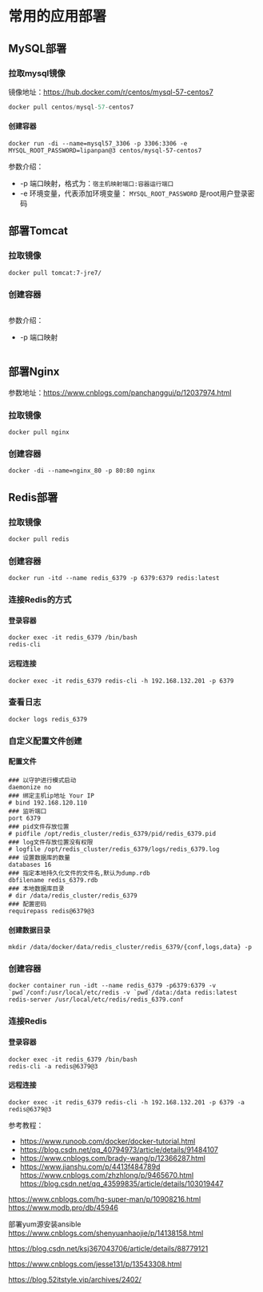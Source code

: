 # 常用的应用部署

## MySQL部署

### 拉取mysql镜像

镜像地址：https://hub.docker.com/r/centos/mysql-57-centos7

```python
docker pull centos/mysql-57-centos7
```
#### 创建容器
```
docker run -di --name=mysql57_3306 -p 3306:3306 -e MYSQL_ROOT_PASSWORD=lipanpan@3 centos/mysql-57-centos7
```
参数介绍：
+ -p 端口映射，格式为：`宿主机映射端口:容器运行端口`
+ -e 环境变量，代表添加环境变量： `MYSQL_ROOT_PASSWORD` 是root用户登录密码

## 部署Tomcat

### 拉取镜像
```
docker pull tomcat:7-jre7/
```
### 创建容器
```

```
参数介绍：

+ -p 端口映射

```

```


## 部署Nginx
参数地址：https://www.cnblogs.com/panchanggui/p/12037974.html
### 拉取镜像
```
docker pull nginx
```
### 创建容器
```
docker -di --name=nginx_80 -p 80:80 nginx
```
## Redis部署

### 拉取镜像
```python
docker pull redis
```
### 创建容器
```
docker run -itd --name redis_6379 -p 6379:6379 redis:latest
```
### 连接Redis的方式

#### 登录容器

```
docker exec -it redis_6379 /bin/bash
redis-cli
```

#### 远程连接
```
docker exec -it redis_6379 redis-cli -h 192.168.132.201 -p 6379
```

### 查看日志
```
docker logs redis_6379
```

### 自定义配置文件创建

#### 配置文件
```
### 以守护进行模式启动
daemonize no
### 绑定主机ip地址 Your IP
# bind 192.168.120.110
### 监听端口
port 6379
### pid文件存放位置
# pidfile /opt/redis_cluster/redis_6379/pid/redis_6379.pid
### log文件存放位置没有权限
# logfile /opt/redis_cluster/redis_6379/logs/redis_6379.log
### 设置数据库的数量
databases 16
### 指定本地持久化文件的文件名,默认为dump.rdb
dbfilename redis_6379.rdb
### 本地数据库目录
# dir /data/redis_cluster/redis_6379
### 配置密码
requirepass redis@6379@3
```
#### 创建数据目录
```
mkdir /data/docker/data/redis_cluster/redis_6379/{conf,logs,data} -p
```

### 创建容器
```
docker container run -idt --name redis_6379 -p6379:6379 -v `pwd`/conf:/usr/local/etc/redis -v `pwd`/data:/data redis:latest redis-server /usr/local/etc/redis/redis_6379.conf
```
### 连接Redis

#### 登录容器
```
docker exec -it redis_6379 /bin/bash
redis-cli -a redis@6379@3
```
#### 远程连接
```
docker exec -it redis_6379 redis-cli -h 192.168.132.201 -p 6379 -a redis@6379@3
```


参考教程：

+ https://www.runoob.com/docker/docker-tutorial.html
+ https://blog.csdn.net/qq_40794973/article/details/91484107
+ https://www.cnblogs.com/brady-wang/p/12366287.html
+ https://www.jianshu.com/p/4413f484789d
https://www.cnblogs.com/zhzhlong/p/9465670.html
https://blog.csdn.net/qq_43599835/article/details/103019447

https://www.cnblogs.com/hg-super-man/p/10908216.html
https://www.modb.pro/db/45946

部署yum源安装ansible
https://www.cnblogs.com/shenyuanhaojie/p/14138158.html



https://blog.csdn.net/ksj367043706/article/details/88779121

https://www.cnblogs.com/jesse131/p/13543308.html

https://blog.52itstyle.vip/archives/2402/
